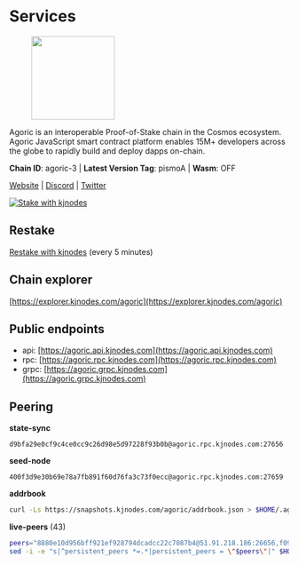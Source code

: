 # Services

<figure><img src="https://raw.githubusercontent.com/kj89/testnet_manuals/main/pingpub/logos/agoric.png" width="150" alt=""><figcaption></figcaption></figure>

Agoric is an interoperable Proof-of-Stake chain in the Cosmos ecosystem.  Agoric JavaScript smart contract platform enables 15M+ developers across the  globe to rapidly build and deploy dapps on-chain.

**Chain ID**: agoric-3 | **Latest Version Tag**: pismoA | **Wasm**: OFF

[Website](https://agoric.com) | [Discord](https://discord.com/invite/qDW8DRes4s) | [Twitter](https://twitter.com/agoric)

[![Stake with kjnodes](https://i.ibb.co/cr44Q8j/button-stake-with-kjnodes.png)](https://restake.app/agoric/agoricvaloper1ku5sm2twlsywdrp4wz3kfwgyrtqtp0lpr3nvk8)

## Restake

[Restake with kjnodes](https://restake.app/agoric/agoricvaloper1ku5sm2twlsywdrp4wz3kfwgyrtqtp0lpr3nvk8) (every 5 minutes)
## Chain explorer
[https://explorer.kjnodes.com/agoric](https://explorer.kjnodes.com/agoric)

## Public endpoints

* api: [https://agoric.api.kjnodes.com](https://agoric.api.kjnodes.com)
* rpc: [https://agoric.rpc.kjnodes.com](https://agoric.rpc.kjnodes.com)
* grpc: [https://agoric.grpc.kjnodes.com](https://agoric.grpc.kjnodes.com)

## Peering

**state-sync**

```text
d9bfa29e0cf9c4ce0cc9c26d98e5d97228f93b0b@agoric.rpc.kjnodes.com:27656
```

**seed-node**

```text
400f3d9e30b69e78a7fb891f60d76fa3c73f0ecc@agoric.rpc.kjnodes.com:27659
```

**addrbook**
```bash
curl -Ls https://snapshots.kjnodes.com/agoric/addrbook.json > $HOME/.agoric/config/addrbook.json
```

**live-peers** (43)
```bash
peers="8880e10d956bff921ef928794dcadcc22c7087b4@51.91.218.186:26656,f095bb53006ebddcbbf29c8df70dddcba6419e36@142.93.145.13:26656,47c35c8137ad2098e0b2a79077fea93a530034d8@185.144.83.130:26656,4cfac01c912d33f74cb7b66e8b7005aaae47fc2a@146.190.59.8:26060,9e673680df593d841b0e09c49f87409654d84ae9@95.217.202.49:37656,d03a9974f14ae380fdb7caf46ec71ce5278f0356@34.72.231.9:26656,f421a7f86ec5e7d6712655a750359495489e2cc2@168.119.10.84:26656,d9bfa29e0cf9c4ce0cc9c26d98e5d97228f93b0b@65.109.88.38:27656,9ed68bef54712b46713ac755ab7a6e7ad30694ef@192.99.44.79:14456,0464c8dded70d01f5ab50a8d6047a6b27ddf2ccd@84.244.95.232:26656,d56af8cb0716909f9b804e7dec8c1d34ae4eed16@65.108.142.81:26676,d4dad3b42a98d85ab9c789328df81ce65481a492@178.128.42.132:26060,4eea1e0a22d8d2ade108fc5f8e07d6d6e711e909@65.108.10.138:26656,ca4c3b9d0cf78d934a3b972c328db2e4a9a66c42@64.32.40.134:26656,1d4d7b77e79c2dad9e8586df4f30c7b550f5d49b@13.40.153.111:26656,63bd6649f80362ce513027d99ef32c826fdbd259@45.9.62.136:26656,8832d61e9b8856c0a80e240970a9200c69c101b7@88.99.161.228:21156,3d7d9eac612775c9530e990c44092d7ff55dbb83@95.216.39.109:26656,0f642db2770d4dd3e0d030b2f14f1365e40f3b38@185.146.148.101:26657,ebc272824924ea1a27ea3183dd0b9ba713494f83@195.3.220.135:27106,0837c0dac0bb15e79e64207bb0fa5a9a6fa42ad4@178.62.116.62:26656,a38a30c1dd31f63be2befd40b82964b215c3c288@165.22.251.28:26656,44476201c6e8610b194e75e4c7993ad6d54a1db8@51.91.70.90:29656,00dc1964683a005274c39d3f347e83a5651dd923@65.21.127.159:26656,8c30ee29afc4b77cf98222edcc3fe823cf1e8306@195.201.106.244:26656,4d0953252dd26b5ff96292bd2a836bd8a77f4eed@159.69.63.222:26656,80e8d307c7b1e7027645a0054ba3e08addfa83b2@88.99.217.85:26656,2aedd7163a8ee725507e461b13fb90c091ee1c42@128.0.51.32:26656,711f6f36a6ec3924b6d721de6adce604092e59f2@116.202.226.169:26656,4ef0b9ffb169d44a3ec6068d7b3c164372318a43@34.221.15.59:26656,2f524fbc73a8b0daa29f2ba0b7642aae62bea86f@65.108.144.8:26656,190ead3cfb1bd655241418f3ef9ba40bbf2deecd@157.90.130.44:26656,71fb417c9ca941ddcd58c3d8995c18aa206c5281@35.215.33.76:26656,86d9c73c7687611a6a2619f0186e7ea59ff8af25@206.189.26.213:26060,14d64f9ac3f0d5856a343416d376e336547a4fb5@16.162.230.245:26656,e759de7a872eff293ab1316a0745eb5fdd5614f3@88.217.142.187:26656,90f39ace82550b0e3b0c63ac0435f1935baba725@65.109.35.50:20658,502eadf625fff2474284062eef8e6c0c57bc9667@142.132.131.250:26656,00f6b2e4d1d5b237824175e6b5e5ebdc3e8a39b1@162.55.242.254:26656,f2ddc81734306f9ba988378984808aca2561d5cf@162.55.80.112:26656,93edbbec5e945f5cf692c96bf8181afef9687869@138.201.63.38:26666,1312bbbd4ed1e58b9e4eb1d7788187a4607915e9@165.22.199.234:26060,e70955351f601ea5be9a9bf41032949a777f31b3@207.244.255.229:10003"
sed -i -e "s|^persistent_peers *=.*|persistent_peers = \"$peers\"|" $HOME/.agoric/config/config.toml
```
